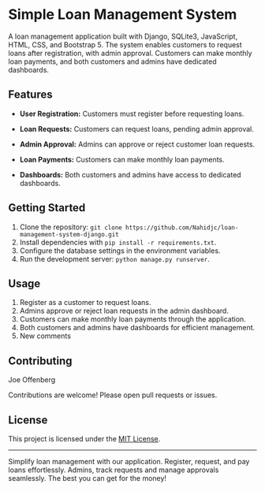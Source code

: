 # Simple Loan Management System

A loan management application built with Django, SQLite3, JavaScript, HTML, CSS, and Bootstrap 5. The system enables customers to request loans after registration, with admin approval. Customers can make monthly loan payments, and both customers and admins have dedicated dashboards.

## Features

- **User Registration:** Customers must register before requesting loans.

- **Loan Requests:** Customers can request loans, pending admin approval.

- **Admin Approval:** Admins can approve or reject customer loan requests.

- **Loan Payments:** Customers can make monthly loan payments.

- **Dashboards:** Both customers and admins have access to dedicated dashboards.

## Getting Started


1. Clone the repository: `git clone https://github.com/Nahidjc/loan-management-system-django.git`
2. Install dependencies with `pip install -r requirements.txt`.
3. Configure the database settings in the environment variables.
4. Run the development server: `python manage.py runserver`.


## Usage

1. Register as a customer to request loans.
2. Admins approve or reject loan requests in the admin dashboard.
3. Customers can make monthly loan payments through the application.
4. Both customers and admins have dashboards for efficient management.
5. New comments

## Contributing

Joe Offenberg




Contributions are welcome! Please open pull requests or issues.

## License

This project is licensed under the [MIT License](LICENSE).

---


Simplify loan management with our application. Register, request, and pay loans effortlessly. Admins, track requests and manage approvals seamlessly. 
The best you can get for the money!
